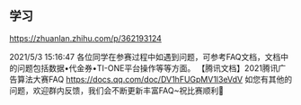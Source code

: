 ## 学习

https://zhuanlan.zhihu.com/p/362193124





 2021/5/3 15:16:47
各位同学在参赛过程中如遇到问题，可参考FAQ文档，文档中的问题包括数据•代金券•TI-ONE平台操作等等方面。
【腾讯文档】2021腾讯广告算法大赛FAQ
https://docs.qq.com/doc/DV1hFUGpMV1l3eVdV
如您有其他的问题，欢迎群内反馈，我们会不断更新丰富FAQ~祝比赛顺利🥰